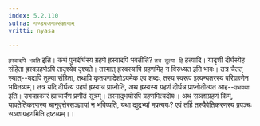 ```yaml
---
index: 5.2.110
sutra: गाण्ड्यजगात्संज्ञायाम्
vritti: nyasa

---
```

`ह्रस्वादपि भवति` इति। कथं पुनर्दीर्घस्य ग्रहणे ह्रस्वादपि भवतीति? `तत्र तुल्या हि` हत्यादि। यादृशी दीर्घस्येह संहिता ह्रस्वग्रहणेऽपि तादृश्येव दृश्यते। तस्मात् ह्रस्वस्यापि ग्रहणमिह न विरुध्यत इति भावः। तत्र चैतत् स्यात्--यद्यपि तुल्या संहिता, तथापि कृतयणादेशोऽयमेक एव शब्दः, तस्य स्वरूप इत्यन्यतरस्य परिग्रहणेन भवितव्यम्। तत्र यदि दीर्घत्य ग्रहणं ह्रस्वान्न प्राप्नोति, अथ ह्रस्वस्य ग्रहणं दीर्घन्न प्राप्नोतीत्यत आह--`उभयथा` इति। उभयप्रकारं ह्याचार्येण प्रणीतं सूत्रम्। तस्मादुभयोरपि ग्रहणमित्यदोषः।
अथ सञ्ज्ञाग्रहणं किम्, यावतेतिकरणस्य चानुवृत्तेरसञ्ज्ञायां न भविष्यति, यथा द्युद्रभ्यां मप्रत्ययः? एवं तर्हि तस्यैवेतिकरणस्य प्रपञ्चः सञ्ज्ञाग्रहणमिति द्रष्टव्यम्।।